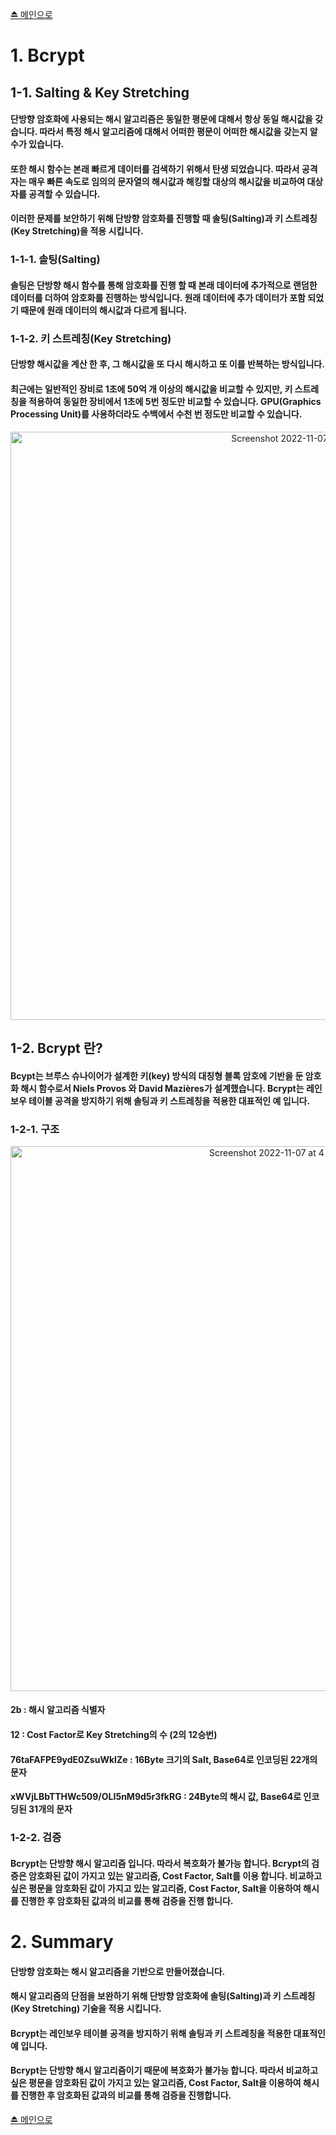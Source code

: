 [⏏️ 메인으로](https://github.com/IgnacioSEO/TIL/tree/main/Wecode#table-of-contents)

# 1. Bcrypt

## 1-1. Salting & Key Stretching

#### 단방향 암호화에 사용되는 해시 알고리즘은 동일한 평문에 대해서 항상 동일 해시값을 갖습니다. 따라서 특정 해시 알고리즘에 대해서 어떠한 평문이 어떠한 해시값을 갖는지 알 수가 있습니다.

#### 또한 해시 함수는 본래 빠르게 데이터를 검색하기 위해서 탄생 되었습니다. 따라서 공격자는 매우 빠른 속도로 임의의 문자열의 해시값과 해킹할 대상의 해시값을 비교하여 대상자를 공격할 수 있습니다.

#### 이러한 문제를 보안하기 위해 단방향 암호화를 진행할 때 솔팅(Salting)과 키 스트레칭(Key Stretching)을 적용 시킵니다.

### 1-1-1. 솔팅(Salting)

#### 솔팅은 단방향 해시 함수를 통해 암호화를 진행 할 때 본래 데이터에 추가적으로 랜덤한 데이터를 더하여 암호화를 진행하는 방식입니다. 원래 데이터에 추가 데이터가 포함 되었기 때문에 원래 데이터의 해시값과 다르게 됩니다.

### 1-1-2. 키 스트레칭(Key Stretching)

#### 단방향 해시값을 계산 한 후, 그 해시값을 또 다시 해시하고 또 이를 반복하는 방식입니다.

#### 최근에는 일반적인 장비로 1초에 50억 개 이상의 해시값을 비교할 수 있지만, 키 스트레칭을 적용하여 동일한 장비에서 1초에 5번 정도만 비교할 수 있습니다. GPU(Graphics Processing Unit)를 사용하더라도 수백에서 수천 번 정도만 비교할 수 있습니다.

<center>
<img width="941" alt="Screenshot 2022-11-07 at 4 26 57 PM" src="https://user-images.githubusercontent.com/112772324/200250577-7e81f04a-a2ec-4e75-b4e0-b96ef2bab1ab.png">
</center>

## 1-2. Bcrypt 란?

#### Bcypt는 브루스 슈나이어가 설계한 키(key) 방식의 대칭형 블록 암호에 기반을 둔 암호화 해시 함수로서 Niels Provos 와 David Mazières가 설계했습니다. Bcrypt는 레인보우 테이블 공격을 방지하기 위해 솔팅과 키 스트레칭을 적용한 대표적인 예 입니다.

### 1-2-1. 구조

<center>
<img width="872" alt="Screenshot 2022-11-07 at 4 26 06 PM" src="https://user-images.githubusercontent.com/112772324/200250464-35895150-28b9-4a50-b2d8-a552913768f6.png">
</center>

#### 2b : 해시 알고리즘 식별자

#### 12 : Cost Factor로 Key Stretching의 수 (2의 12승번)

#### 76taFAFPE9ydE0ZsuWkIZe : 16Byte 크기의 Salt, Base64로 인코딩된 22개의 문자

#### xWVjLBbTTHWc509/OLI5nM9d5r3fkRG : 24Byte의 해시 값, Base64로 인코딩된 31개의 문자

### 1-2-2. 검증

#### Bcrypt는 단방향 해시 알고리즘 입니다. 따라서 복호화가 불가능 합니다. Bcrypt의 검증은 암호화된 값이 가지고 있는 알고리즘, Cost Factor, Salt를 이용 합니다. 비교하고 싶은 평문을 암호화된 값이 가지고 있는 알고리즘, Cost Factor, Salt을 이용하여 해시를 진행한 후 암호화된 값과의 비교를 통해 검증을 진행 합니다.

# 2. Summary

#### 단방향 암호화는 해시 알고리즘을 기반으로 만들어졌습니다.

#### 해시 알고리즘의 단점을 보완하기 위해 단방향 암호화에 솔팅(Salting)과 키 스트레칭(Key Stretching) 기술을 적용 시킵니다.

#### Bcrypt는 레인보우 테이블 공격을 방지하기 위해 솔팅과 키 스트레칭을 적용한 대표적인 예 입니다.

#### Bcrypt는 단방향 해시 알고리즘이기 때문에 복호화가 불가능 합니다. 따라서 비교하고 싶은 평문을 암호화된 값이 가지고 있는 알고리즘, Cost Factor, Salt을 이용하여 해시를 진행한 후 암호화된 값과의 비교를 통해 검증을 진행합니다.

[⏏️ 메인으로](https://github.com/IgnacioSEO/TIL/tree/main/Wecode#table-of-contents)

